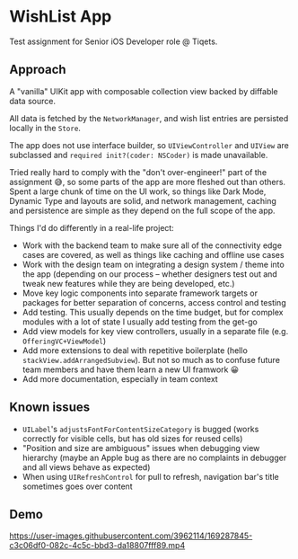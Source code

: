 # WishList App
Test assignment for Senior iOS Developer role @ Tiqets.

## Approach

A "vanilla" UIKit app with composable collection view backed by diffable data source.

All data is fetched by the `NetworkManager`, and wish list entries are persisted locally in the `Store`.

The app does not use interface builder, so `UIViewController` and `UIView` are subclassed and `required init?(coder: NSCoder)` is made unavailable.

Tried really hard to comply with the "don't over-engineer!" part of the assignment 😅, so some parts of the app are more fleshed out than others. Spent a large chunk of time on the UI work, so things like Dark Mode, Dynamic Type and layouts are solid, and network management, caching and persistence are simple as they depend on the full scope of the app.

Things I'd do differently in a real-life project:
* Work with the backend team to make sure all of the connectivity edge cases are covered, as well as things like caching and offline use cases
* Work with the design team on integrating a design system / theme into the app (depending on our process – whether designers test out and tweak new features while they are being developed, etc.)
* Move key logic components into separate framework targets or packages for better separation of concerns, access control and testing
* Add testing. This usually depends on the time budget, but for complex modules with a lot of state I usually add testing from the get-go
* Add view models for key view controllers, usually in a separate file (e.g. `OfferingVC+ViewModel`)
* Add more extensions to deal with repetitive boilerplate (hello `stackView.addArrangedSubview`). But not so much as to confuse future team members and have them learn a new UI framwork 😀
* Add more documentation, especially in team context

## Known issues

* `UILabel`'s `adjustsFontForContentSizeCategory` is bugged (works correctly for visible cells, but has old sizes for reused cells)
* "Position and size are ambiguous" issues when debugging view hierarchy (maybe an Apple bug as there are no complaints in debugger and all views behave as expected)
* When using `UIRefreshControl` for pull to refresh, navigation bar's title sometimes goes over content

## Demo

https://user-images.githubusercontent.com/3962114/169287845-c3c06df0-082c-4c5c-bbd3-da18807fff89.mp4
